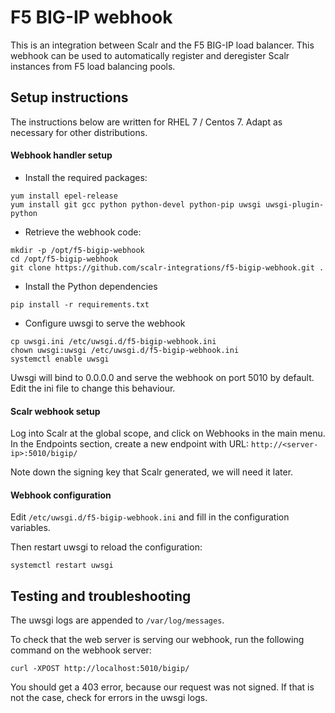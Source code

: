 # F5 BIG-IP webhook

This is an integration between Scalr and the F5 BIG-IP load balancer. This webhook can be used to
automatically register and deregister Scalr instances from F5 load balancing pools.

## Setup instructions

The instructions below are written for RHEL 7 / Centos 7. Adapt as necessary for other distributions.

#### Webhook handler setup

- Install the required packages:
```
yum install epel-release
yum install git gcc python python-devel python-pip uwsgi uwsgi-plugin-python
```
- Retrieve the webhook code:
```
mkdir -p /opt/f5-bigip-webhook
cd /opt/f5-bigip-webhook
git clone https://github.com/scalr-integrations/f5-bigip-webhook.git .
```
- Install the Python dependencies
```
pip install -r requirements.txt
```
- Configure uwsgi to serve the webhook
```
cp uwsgi.ini /etc/uwsgi.d/f5-bigip-webhook.ini
chown uwsgi:uwsgi /etc/uwsgi.d/f5-bigip-webhook.ini
systemctl enable uwsgi
```
Uwsgi will  bind to 0.0.0.0 and serve the webhook on port 5010 by default. Edit the ini file to change
this behaviour.

#### Scalr webhook setup

Log into Scalr at the global scope, and click on Webhooks in the main menu.
In the Endpoints section, create a new endpoint with URL: `http://<server-ip>:5010/bigip/`

Note down the signing key that Scalr generated, we will need it later.

#### Webhook configuration

Edit `/etc/uwsgi.d/f5-bigip-webhook.ini` and fill in the configuration variables.

Then restart uwsgi to reload the configuration:
```
systemctl restart uwsgi
```

## Testing and troubleshooting

The uwsgi logs are appended to `/var/log/messages`.

To check that the web server is serving our webhook, run the following command on the webhook server:
```
curl -XPOST http://localhost:5010/bigip/
```

You should get a 403 error, because our request was not signed. If that is not the case, check for errors in the uwsgi logs.


